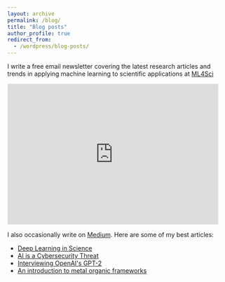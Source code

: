 ```yaml
---
layout: archive
permalink: /blog/
title: "Blog posts"
author_profile: true
redirect_from:
  - /wordpress/blog-posts/
---
```

<!--
I write on <a href="https://medium.com/@charlesyang_32909" target="_blank">Medium</a> occasionally. Here are some of my top posts:

I write about <a href="https://ml4sci.substack.com/" target="_blank">Machine Learning for Scientific Applications at ML4Sci</a>!

<iframe src="https://ml4sci.substack.com/embed" width="480" height="320" style="border:1px solid #EEE; background:white;" frameborder="0" scrolling="no">
</iframe>
-->

I write a free email newsletter covering the latest research articles and trends in applying machine learning to scientific applications at [ML4Sci](https://ml4sci.substack.com/)

<iframe src="https://ml4sci.substack.com/embed" width="480" height="320" style="border:1px solid #EEE; background:white;" frameborder="0" scrolling="no">
</iframe>

I also occasionally write on [Medium](https://medium.com/@charlesyang_32909). Here are some of my best articles:
 - [Deep Learning in Science](https://towardsdatascience.com/deep-learning-in-science-fd614bb3f3ce)
 - [AI is a Cybersecurity Threat](https://medium.com/@charlesyang_32909/ai-is-a-cybersecurity-threat-516e58e6e4df)
 - [Interviewing OpenAI's GPT-2](https://towardsdatascience.com/interviewing-the-1-5b-gpt-2-model-by-openai-b7f30fbbb8a6)
 - [An introduction to metal organic frameworks](https://medium.com/@charlesyang_32909/metal-organic-frameworks-a-brief-intro-9f8ced9500bb)

<!--
{% include base_path %}
{% capture written_year %}'None'{% endcapture %}
{% for post in site.posts %}
  {% capture year %}{{ post.date | date: '%Y' }}{% endcapture %}
  {% if year != written_year %}
    <h2 id="{{ year | slugify }}" class="archive__subtitle">{{ year }}</h2>
    {% capture written_year %}{{ year }}{% endcapture %}
  {% endif %}
  {% include archive-single.html %}
{% endfor %}
-->
